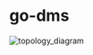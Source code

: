 # go-dms
![topology_diagram](https://user-images.githubusercontent.com/10182110/28535662-0b3ccdbe-705a-11e7-86ed-8c27b358a470.png)

